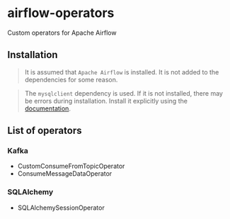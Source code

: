 # airflow-operators

Custom operators for Apache Airflow

## Installation

> It is assumed that `Apache Airflow` is installed. It is not added to the dependencies for some reason.

> The `mysqlclient` dependency is used. If it is not installed, there may be errors during installation. 
> Install it explicitly using the [documentation](https://pypi.org/project/mysqlclient/).

## List of operators

### Kafka

- CustomConsumeFromTopicOperator
- ConsumeMessageDataOperator

### SQLAlchemy

- SQLAlchemySessionOperator